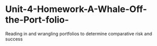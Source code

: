 # Unit-4-Homework-A-Whale-Off-the-Port-folio-
Reading in and wrangling portfolios to determine comparative risk and success
